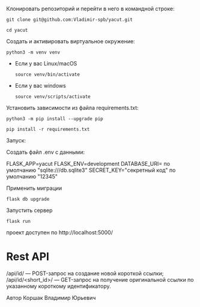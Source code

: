 Клонировать репозиторий и перейти в него в командной строке:

```
git clone git@github.com:Vladimir-spb/yacut.git
```

```
cd yacut
```

Cоздать и активировать виртуальное окружение:

```
python3 -m venv venv
```

* Если у вас Linux/macOS

    ```
    source venv/bin/activate
    ```

* Если у вас windows

    ```
    source venv/scripts/activate
    ```

Установить зависимости из файла requirements.txt:

```
python3 -m pip install --upgrade pip
```

```
pip install -r requirements.txt
```

Запуск:

Создать файл .env с данными:

FLASK_APP=yacut
FLASK_ENV=development
DATABASE_URI= по умолчанию "sqlite:///db.sqlite3"
SECRET_KEY="секретный код" по умолчанию "12345"

Применить миграции
```
flask db upgrade
```
Запустить сервер
```
flask run
```
проект доступен по http://localhost:5000/

# Rest API 

/api/id/ — POST-запрос на создание новой короткой ссылки;
/api/id/<short_id>/ — GET-запрос на получение оригинальной ссылки по указанному короткому идентификатору.

Автор 
Коршак Владимир Юрьевич